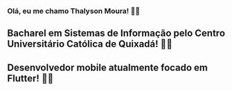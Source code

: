 <h3>Olá, eu me chamo Thalyson Moura! 👋🏾</h3>

<h2>Bacharel em Sistemas de Informação pelo Centro Universitário Católica de Quixadá! 👨‍🎓</h2>
<h2>Desenvolvedor mobile atualmente focado em Flutter! 👨‍💻</h2>

<p>
 <a href="https://mail.google.com/mail/u/0/?tab=km#inbox" rel="nofollow"><img src="https://img.shields.io/badge/Gmail-devthalyson%40gmail.com-red" alt="" data-canonical-src="https://img.shields.io/badge/Gmail-devthalyson%40gmail.com-red" style="max-width:100%;"></a>


<a href="https://www.linkedin.com/in/thalyson-moura/" rel="nofollow"><img src="https://img.shields.io/badge/LinkedIn-Thalyson_Moura-blue" alt="" data-canonical-src="https://img.shields.io/badge/LinkedIn-Thalyson_Moura-blue" style="max-width:100%;"></a> <br>
</p>

